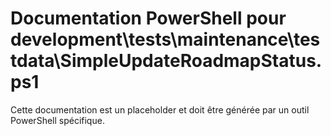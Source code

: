 # Documentation PowerShell pour development\tests\maintenance\testdata\SimpleUpdateRoadmapStatus.ps1

Cette documentation est un placeholder et doit être générée par un outil PowerShell spécifique.
